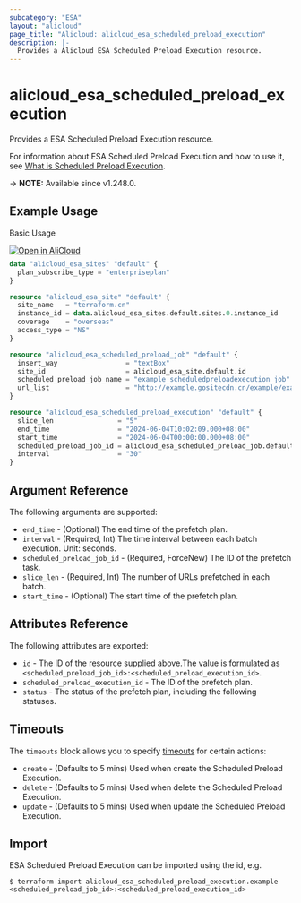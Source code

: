 ```yaml
---
subcategory: "ESA"
layout: "alicloud"
page_title: "Alicloud: alicloud_esa_scheduled_preload_execution"
description: |-
  Provides a Alicloud ESA Scheduled Preload Execution resource.
---
```


# alicloud_esa_scheduled_preload_execution

Provides a ESA Scheduled Preload Execution resource.



For information about ESA Scheduled Preload Execution and how to use it, see [What is Scheduled Preload Execution](https://next.api.alibabacloud.com/document/ESA/2024-09-10/CreateScheduledPreloadExecutions).

-> **NOTE:** Available since v1.248.0.

## Example Usage

Basic Usage

<div style="display: block;margin-bottom: 40px;"><div class="oics-button" style="float: right;position: absolute;margin-bottom: 10px;">
  <a href="https://api.aliyun.com/terraform?resource=alicloud_esa_scheduled_preload_execution&exampleId=6f9f218c-33c1-fa21-a61d-f2b3626366fce93d667b&activeTab=example&spm=docs.r.esa_scheduled_preload_execution.0.6f9f218c33&intl_lang=EN_US" target="_blank">
    <img alt="Open in AliCloud" src="https://img.alicdn.com/imgextra/i1/O1CN01hjjqXv1uYUlY56FyX_!!6000000006049-55-tps-254-36.svg" style="max-height: 44px; max-width: 100%;">
  </a>
</div></div>

```terraform
data "alicloud_esa_sites" "default" {
  plan_subscribe_type = "enterpriseplan"
}

resource "alicloud_esa_site" "default" {
  site_name   = "terraform.cn"
  instance_id = data.alicloud_esa_sites.default.sites.0.instance_id
  coverage    = "overseas"
  access_type = "NS"
}

resource "alicloud_esa_scheduled_preload_job" "default" {
  insert_way                 = "textBox"
  site_id                    = alicloud_esa_site.default.id
  scheduled_preload_job_name = "example_scheduledpreloadexecution_job"
  url_list                   = "http://example.gositecdn.cn/example/example.txt"
}

resource "alicloud_esa_scheduled_preload_execution" "default" {
  slice_len                = "5"
  end_time                 = "2024-06-04T10:02:09.000+08:00"
  start_time               = "2024-06-04T00:00:00.000+08:00"
  scheduled_preload_job_id = alicloud_esa_scheduled_preload_job.default.scheduled_preload_job_id
  interval                 = "30"
}
```

## Argument Reference

The following arguments are supported:
* `end_time` - (Optional) The end time of the prefetch plan.
* `interval` - (Required, Int) The time interval between each batch execution. Unit: seconds.
* `scheduled_preload_job_id` - (Required, ForceNew) The ID of the prefetch task.
* `slice_len` - (Required, Int) The number of URLs prefetched in each batch.
* `start_time` - (Optional) The start time of the prefetch plan.

## Attributes Reference

The following attributes are exported:
* `id` - The ID of the resource supplied above.The value is formulated as `<scheduled_preload_job_id>:<scheduled_preload_execution_id>`.
* `scheduled_preload_execution_id` - The ID of the prefetch plan.
* `status` - The status of the prefetch plan, including the following statuses.

## Timeouts

The `timeouts` block allows you to specify [timeouts](https://developer.hashicorp.com/terraform/language/resources/syntax#operation-timeouts) for certain actions:
* `create` - (Defaults to 5 mins) Used when create the Scheduled Preload Execution.
* `delete` - (Defaults to 5 mins) Used when delete the Scheduled Preload Execution.
* `update` - (Defaults to 5 mins) Used when update the Scheduled Preload Execution.

## Import

ESA Scheduled Preload Execution can be imported using the id, e.g.

```shell
$ terraform import alicloud_esa_scheduled_preload_execution.example <scheduled_preload_job_id>:<scheduled_preload_execution_id>
```